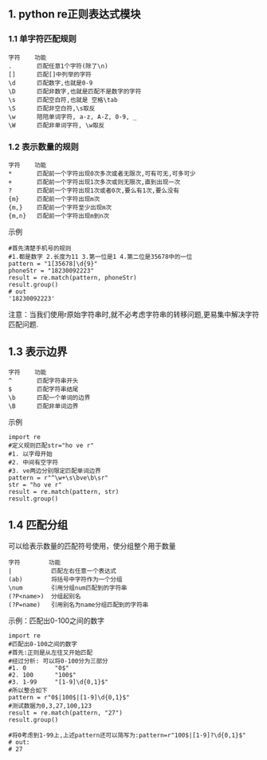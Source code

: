 ## 1. python re正则表达式模块
### 1.1 单字符匹配规则
    字符    功能
    .       匹配任意1个字符(除了\n)
    []      匹配[]中列举的字符
    \d      匹配数字,也就是0-9
    \D      匹配非数字,也就是匹配不是数字的字符
    \s      匹配空白符,也就是 空格\tab
    \S      匹配非空白符,\s取反
    \w      陪陪单词字符, a-z, A-Z, 0-9, _
    \W      匹配非单词字符, \w取反
    
### 1.2 表示数量的规则
    字符    功能
    *       匹配前一个字符出现0次多次或者无限次,可有可无,可多可少
    +       匹配前一个字符出现1次多次或则无限次,直到出现一次
    ?       匹配前一个字符出现1次或者0次,要么有1次,要么没有
    {m}     匹配前一个字符出现m次
    {m,}    匹配前一个字符至少出现m次
    {m,n}   匹配前一个字符出现m到n次
示例

    #首先清楚手机号的规则
    #1.都是数字 2.长度为11 3.第一位是1 4.第二位是35678中的一位
    pattern = "1[35678]\d{9}"
    phoneStr = "18230092223"
    result = re.match(pattern, phoneStr)
    result.group()
    # out
    '18230092223'

注意：当我们使用r原始字符串时,就不必考虑字符串的转移问题,更易集中解决字符匹配问题.

## 1.3 表示边界
    字符    功能
    ^       匹配字符串开头
    $       匹配字符串结尾
    \b      匹配一个单词的边界
    \B      匹配非单词边界

示例

    import re
    #定义规则匹配str="ho ve r"
    #1. 以字母开始
    #2. 中间有空字符
    #3. ve两边分别限定匹配单词边界
    pattern = r"^\w+\s\bve\b\sr"
    str = "ho ve r"
    result = re.match(pattern, str)
    result.group()

## 1.4 匹配分组
可以给表示数量的匹配符号使用，使分组整个用于数量

    字符        功能
    |           匹配左右任意一个表达式
    (ab)        将括号中字符作为一个分组
    \num        引用分组num匹配到的字符串
    (?P<name>)  分组起别名
    (?P=name)   引用别名为name分组匹配到的字符串
    
示例：匹配出0-100之间的数字  

    import re
    #匹配出0-100之间的数字
    #首先:正则是从左往又开始匹配
    #经过分析: 可以将0-100分为三部分
    #1. 0        "0$"
    #2. 100      "100$"
    #3. 1-99     "[1-9]\d{0,1}$"
    #所以整合如下
    pattern = r"0$|100$|[1-9]\d{0,1}$"
    #测试数据为0,3,27,100,123
    result = re.match(pattern, "27")
    result.group()

    #将0考虑到1-99上,上述pattern还可以简写为:pattern=r"100$|[1-9]?\d{0,1}$"
    # out:
    # 27
    
